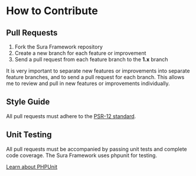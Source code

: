 # How to Contribute

## Pull Requests

1. Fork the Sura Framework repository
2. Create a new branch for each feature or improvement
3. Send a pull request from each feature branch to the **1.x** branch

It is very important to separate new features or improvements into separate feature branches, and to send a
pull request for each branch. This allows me to review and pull in new features or improvements individually.

## Style Guide

All pull requests must adhere to the [PSR-12 standard](https://github.com/php-fig/fig-standards/blob/master/accepted/PSR-12-extended-coding-style-guide.md).

## Unit Testing

All pull requests must be accompanied by passing unit tests and complete code coverage. The Sura Framework uses phpunit for testing.

[Learn about PHPUnit](https://github.com/sebastianbergmann/phpunit/)